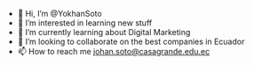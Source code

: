 - 👋 Hi, I’m @YokhanSoto
- 👀 I’m interested in learning new stuff
- 🌱 I’m currently learning about Digital Marketing
- 💞️ I’m looking to collaborate on the best companies in Ecuador
- 📫 How to reach me johan.soto@casagrande.edu.ec

<!---
YokhanSoto/YokhanSoto is a ✨ special ✨ repository because its `README.md` (this file) appears on your GitHub profile.
You can click the Preview link to take a look at your changes.
--->
